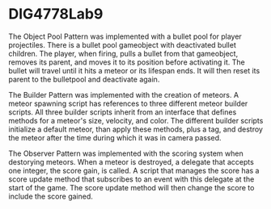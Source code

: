 # DIG4778Lab9

The Object Pool Pattern was implemented with a bullet pool for player projectiles. There is a bullet pool gameobject with deactivated bullet children. The player, when firing, pulls a bullet from that gameobject, removes its parent, and moves it to its position before activating it. The bullet will travel until it hits a meteor or its lifespan ends. It will then reset its parent to the bulletpool and deactivate again.

The Builder Pattern was implemented with the creation of meteors. A meteor spawning script has references to three different meteor builder scripts. All three builder scripts inherit from an interface that defines methods for a meteor's size, velocity, and color. The different builder scripts initialize a default meteor, than apply these methods, plus a tag, and destroy the meteor after the time during which it was in camera passed.

The Observer Pattern was implemented with the scoring system when destorying meteors. When a meteor is destroyed, a delegate that accepts one integer, the score gain, is called. A script that manages the score has a score update method that subscribes to an event with this delegate at the start of the game. The score update method will then change the score to include the score gained.
